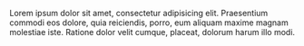 Lorem ipsum dolor sit amet, consectetur adipisicing elit. Praesentium commodi eos dolore, quia reiciendis, porro, eum aliquam maxime magnam molestiae iste. Ratione dolor velit cumque, placeat, dolorum harum illo modi.